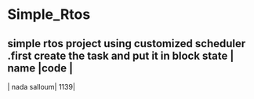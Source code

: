 # Simple_Rtos
simple rtos project using customized scheduler .first create the task and put it in block state
| name   |code |
-----------------------
| nada salloum| 1139|
